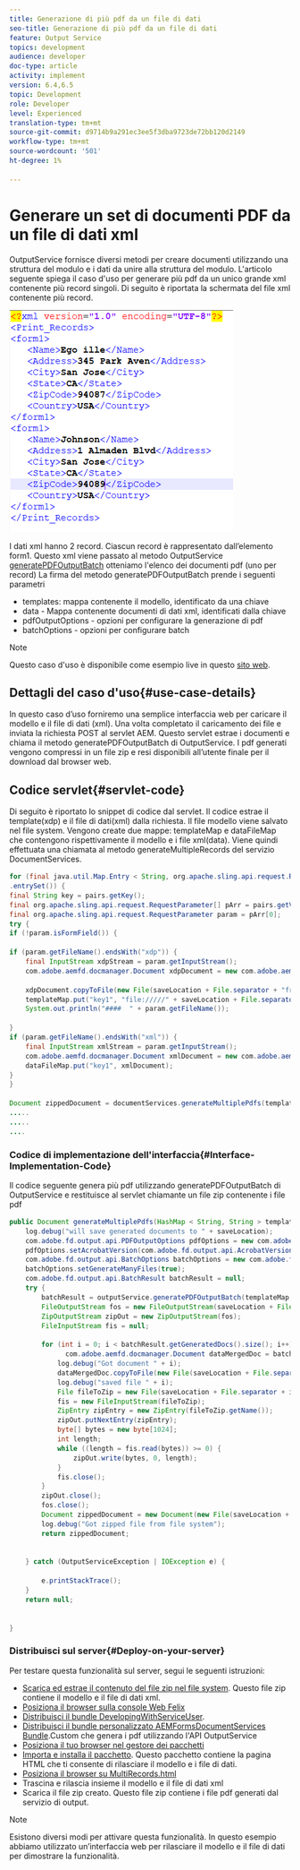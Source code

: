 ```yaml
---
title: Generazione di più pdf da un file di dati
seo-title: Generazione di più pdf da un file di dati
feature: Output Service
topics: development
audience: developer
doc-type: article
activity: implement
version: 6.4,6.5
topic: Development
role: Developer
level: Experienced
translation-type: tm+mt
source-git-commit: d9714b9a291ec3ee5f3dba9723de72bb120d2149
workflow-type: tm+mt
source-wordcount: '501'
ht-degree: 1%

---
```



# Generare un set di documenti PDF da un file di dati xml

OutputService fornisce diversi metodi per creare documenti utilizzando una struttura del modulo e i dati da unire alla struttura del modulo. L&#39;articolo seguente spiega il caso d&#39;uso per generare più pdf da un unico grande xml contenente più record singoli.
Di seguito è riportata la schermata del file xml contenente più record.

![multi-record-xml](assets/multi-record-xml.PNG)

I dati xml hanno 2 record. Ciascun record è rappresentato dall’elemento form1. Questo xml viene passato al metodo OutputService [generatePDFOutputBatch](https://helpx.adobe.com/aem-forms/6/javadocs/com/adobe/fd/output/api/OutputService.html) otteniamo l&#39;elenco dei documenti pdf (uno per record)
La firma del metodo generatePDFOutputBatch prende i seguenti parametri

* templates: mappa contenente il modello, identificato da una chiave
* data - Mappa contenente documenti di dati xml, identificati dalla chiave
* pdfOutputOptions - opzioni per configurare la generazione di pdf
* batchOptions - opzioni per configurare batch

>[!NOTE]
>
>Questo caso d&#39;uso è disponibile come esempio live in questo [sito web](https://forms.enablementadobe.com/content/samples/samples.html?query=0).

## Dettagli del caso d&#39;uso{#use-case-details}

In questo caso d’uso forniremo una semplice interfaccia web per caricare il modello e il file di dati (xml). Una volta completato il caricamento dei file e inviata la richiesta POST al servlet AEM. Questo servlet estrae i documenti e chiama il metodo generatePDFOutputBatch di OutputService. I pdf generati vengono compressi in un file zip e resi disponibili all’utente finale per il download dal browser web.

## Codice servlet{#servlet-code}

Di seguito è riportato lo snippet di codice dal servlet. Il codice estrae il template(xdp) e il file di dati(xml) dalla richiesta. Il file modello viene salvato nel file system. Vengono create due mappe: templateMap e dataFileMap che contengono rispettivamente il modello e i file xml(data). Viene quindi effettuata una chiamata al metodo generateMultipleRecords del servizio DocumentServices.

```java
for (final java.util.Map.Entry < String, org.apache.sling.api.request.RequestParameter[] > pairs: params
.entrySet()) {
final String key = pairs.getKey();
final org.apache.sling.api.request.RequestParameter[] pArr = pairs.getValue();
final org.apache.sling.api.request.RequestParameter param = pArr[0];
try {
if (!param.isFormField()) {

if (param.getFileName().endsWith("xdp")) {
    final InputStream xdpStream = param.getInputStream();
    com.adobe.aemfd.docmanager.Document xdpDocument = new com.adobe.aemfd.docmanager.Document(xdpStream);

    xdpDocument.copyToFile(new File(saveLocation + File.separator + "fromui.xdp"));
    templateMap.put("key1", "file://///" + saveLocation + File.separator + "fromui.xdp");
    System.out.println("####  " + param.getFileName());

}
if (param.getFileName().endsWith("xml")) {
    final InputStream xmlStream = param.getInputStream();
    com.adobe.aemfd.docmanager.Document xmlDocument = new com.adobe.aemfd.docmanager.Document(xmlStream);
    dataFileMap.put("key1", xmlDocument);
}
}

Document zippedDocument = documentServices.generateMultiplePdfs(templateMap, dataFileMap,saveLocation);
.....
.....
....
```

### Codice di implementazione dell&#39;interfaccia{#Interface-Implementation-Code}

Il codice seguente genera più pdf utilizzando generatePDFOutputBatch di OutputService e restituisce al servlet chiamante un file zip contenente i file pdf

```java
public Document generateMultiplePdfs(HashMap < String, String > templateMap, HashMap < String, Document > dataFileMap, String saveLocation) {
    log.debug("will save generated documents to " + saveLocation);
    com.adobe.fd.output.api.PDFOutputOptions pdfOptions = new com.adobe.fd.output.api.PDFOutputOptions();
    pdfOptions.setAcrobatVersion(com.adobe.fd.output.api.AcrobatVersion.Acrobat_11);
    com.adobe.fd.output.api.BatchOptions batchOptions = new com.adobe.fd.output.api.BatchOptions();
    batchOptions.setGenerateManyFiles(true);
    com.adobe.fd.output.api.BatchResult batchResult = null;
    try {
        batchResult = outputService.generatePDFOutputBatch(templateMap, dataFileMap, pdfOptions, batchOptions);
        FileOutputStream fos = new FileOutputStream(saveLocation + File.separator + "zippedfile.zip");
        ZipOutputStream zipOut = new ZipOutputStream(fos);
        FileInputStream fis = null;

        for (int i = 0; i < batchResult.getGeneratedDocs().size(); i++) {
              com.adobe.aemfd.docmanager.Document dataMergedDoc = batchResult.getGeneratedDocs().get(i);
            log.debug("Got document " + i);
            dataMergedDoc.copyToFile(new File(saveLocation + File.separator + i + ".pdf"));
            log.debug("saved file " + i);
            File fileToZip = new File(saveLocation + File.separator + i + ".pdf");
            fis = new FileInputStream(fileToZip);
            ZipEntry zipEntry = new ZipEntry(fileToZip.getName());
            zipOut.putNextEntry(zipEntry);
            byte[] bytes = new byte[1024];
            int length;
            while ((length = fis.read(bytes)) >= 0) {
                zipOut.write(bytes, 0, length);
            }
            fis.close();
        }
        zipOut.close();
        fos.close();
        Document zippedDocument = new Document(new File(saveLocation + File.separator + "zippedfile.zip"));
        log.debug("Got zipped file from file system");
        return zippedDocument;


    } catch (OutputServiceException | IOException e) {

        e.printStackTrace();
    }
    return null;


}
```

### Distribuisci sul server{#Deploy-on-your-server}

Per testare questa funzionalità sul server, segui le seguenti istruzioni:

* [Scarica ed estrae il contenuto del file zip nel file system](assets/mult-records-template-and-xml-file.zip). Questo file zip contiene il modello e il file di dati xml.
* [Posiziona il browser sulla console Web Felix](http://localhost:4502/system/console/bundles)
* [Distribuisci il bundle DevelopingWithServiceUser](/help/forms/assets/common-osgi-bundles/DevelopingWithServiceUser.jar).
* [Distribuisci il bundle personalizzato AEMFormsDocumentServices Bundle](/help/forms/assets/common-osgi-bundles/AEMFormsDocumentServices.core-1.0-SNAPSHOT.jar).Custom che genera i pdf utilizzando l&#39;API OutputService
* [Posiziona il tuo browser nel gestore dei pacchetti](http://localhost:4502/crx/packmgr/index.jsp)
* [Importa e installa il pacchetto](assets/generate-multiple-pdf-from-xml.zip). Questo pacchetto contiene la pagina HTML che ti consente di rilasciare il modello e i file di dati.
* [Posiziona il browser su MultiRecords.html](http://localhost:4502/content/DocumentServices/Multirecord.html?)
* Trascina e rilascia insieme il modello e il file di dati xml
* Scarica il file zip creato. Questo file zip contiene i file pdf generati dal servizio di output.

>[!NOTE]
>Esistono diversi modi per attivare questa funzionalità. In questo esempio abbiamo utilizzato un’interfaccia web per rilasciare il modello e il file di dati per dimostrare la funzionalità.


